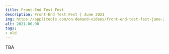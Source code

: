 ```yaml
---
title: Front-End Test Fest
description: Front-End Test Fest | June 2021
img: https://applitools.com/on-demand-videos/front-end-test-fest-june-2021/
alt: 2021.06.08
tags:
- old
---
```

TBA
